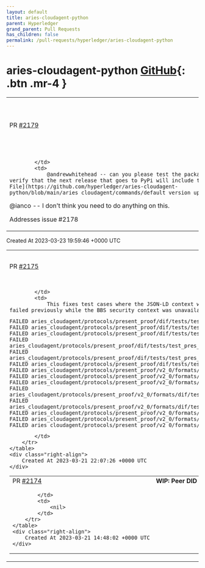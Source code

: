 ```yaml
---
layout: default
title: aries-cloudagent-python
parent: Hyperledger
grand_parent: Pull Requests
has_children: false
permalink: /pull-requests/hyperledger/aries-cloudagent-python
---
```


# aries-cloudagent-python <span class="fs-3 right-align">[GitHub](https://github.com/hyperledger/aries-cloudagent-python){: .btn .mr-4 }</span>


<div>
    <table>
        <tr>
            <td>
                PR <a href="https://github.com/hyperledger/aries-cloudagent-python/pull/2179" class=".btn">#2179</a>
            </td>
            <td>
                <b>
                    Adds the upgrade command YML file to the PyPi Release
                </b>
            </td>
        </tr>
        <tr>
            <td>
                
            </td>
            <td>
                @andrewwhitehead -- can you please test the packaging of this to verify that the next release that goes to PyPi will include the added [YML File](https://github.com/hyperledger/aries-cloudagent-python/blob/main/aries_cloudagent/commands/default_version_upgrade_config.yml).

@ianco -- I don't think you need to do anything on this.

Addresses issue #2178 
            </td>
        </tr>
    </table>
    <div class="right-align">
        Created At 2023-03-23 19:59:46 +0000 UTC
    </div>
</div>

<div>
    <table>
        <tr>
            <td>
                PR <a href="https://github.com/hyperledger/aries-cloudagent-python/pull/2175" class=".btn">#2175</a>
            </td>
            <td>
                <b>
                    Pass document loader to jsonld.expand
                </b>
            </td>
        </tr>
        <tr>
            <td>
                
            </td>
            <td>
                This fixes test cases where the JSON-LD context was being downloaded erroneously, and probably speeds up the tests. The following tests failed previously while the BBS security context was unavailable.

```FAILED aries_cloudagent/protocols/present_proof/dif/tests/test_pres_exch_handler.py::TestPresExchHandler::test_limit_disclosure_required_check
FAILED aries_cloudagent/protocols/present_proof/dif/tests/test_pres_exch_handler.py::TestPresExchHandler::test_create_vc_record_with_graph_struct
FAILED aries_cloudagent/protocols/present_proof/dif/tests/test_pres_exch_handler.py::TestPresExchHandler::test_derive_cred_missing_credsubjectid
FAILED aries_cloudagent/protocols/present_proof/dif/tests/test_pres_exch_handler.py::TestPresExchHandler::test_derive_cred_credsubjectid
FAILED aries_cloudagent/protocols/present_proof/dif/tests/test_pres_exch_handler.py::TestPresExchHandler::test_derive_nested_cred_missing_credsubjectid_a
FAILED aries_cloudagent/protocols/present_proof/dif/tests/test_pres_exch_handler.py::TestPresExchHandler::test_derive_nested_cred_missing_credsubjectid_b
FAILED aries_cloudagent/protocols/present_proof/dif/tests/test_pres_exch_handler.py::TestPresExchHandler::test_derive_nested_cred_credsubjectid
FAILED aries_cloudagent/protocols/present_proof/v2_0/formats/dif/tests/test_handler.py::TestDIFFormatHandler::test_verify_received_pres_a
FAILED aries_cloudagent/protocols/present_proof/v2_0/formats/dif/tests/test_handler.py::TestDIFFormatHandler::test_verify_received_pres_b
FAILED aries_cloudagent/protocols/present_proof/v2_0/formats/dif/tests/test_handler.py::TestDIFFormatHandler::test_verify_received_pres_c
FAILED aries_cloudagent/protocols/present_proof/v2_0/formats/dif/tests/test_handler.py::TestDIFFormatHandler::test_verify_received_pres_limit_disclosure_fail_a
FAILED aries_cloudagent/protocols/present_proof/v2_0/formats/dif/tests/test_handler.py::TestDIFFormatHandler::test_verify_received_pres_limit_disclosure_fail_b
FAILED aries_cloudagent/protocols/present_proof/v2_0/formats/dif/tests/test_handler.py::TestDIFFormatHandler::test_verify_received_pres_no_match_a
FAILED aries_cloudagent/protocols/present_proof/v2_0/formats/dif/tests/test_handler.py::TestDIFFormatHandler::test_verify_received_pres_no_match_b
FAILED aries_cloudagent/protocols/present_proof/v2_0/formats/dif/tests/test_handler.py::TestDIFFormatHandler::test_verify_received_pres_sequence
```
            </td>
        </tr>
    </table>
    <div class="right-align">
        Created At 2023-03-21 22:07:26 +0000 UTC
    </div>
</div>

<div>
    <table>
        <tr>
            <td>
                PR <a href="https://github.com/hyperledger/aries-cloudagent-python/pull/2174" class=".btn">#2174</a>
            </td>
            <td>
                <b>
                    WIP: Peer DID Method 1
                </b>
            </td>
        </tr>
        <tr>
            <td>
                
            </td>
            <td>
                <nil>
            </td>
        </tr>
    </table>
    <div class="right-align">
        Created At 2023-03-21 14:48:02 +0000 UTC
    </div>
</div>

